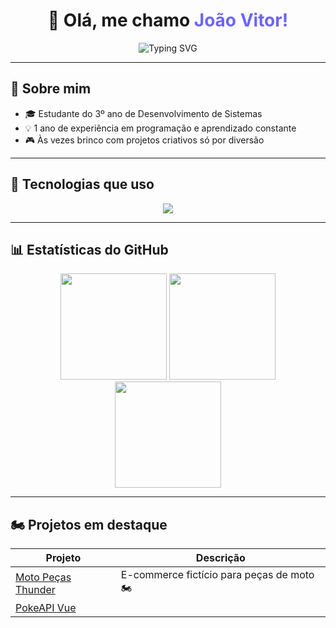 <!-- Título com animação -->
<h1 align="center">
  👋 Olá, me chamo <span style="color:#6C63FF;">João Vitor!</span>  
</h1>

<!-- Animação de escrita -->
<p align="center">
  <img src="https://readme-typing-svg.herokuapp.com?font=Fira+Code&size=22&pause=1000&color=6C63FF&center=true&vCenter=true&width=600&lines=Desenvolvedor+Front-End;Estudante+de+Desenvolvimento+de+Sistemas;" alt="Typing SVG" />
</p>

---

## 🚀 Sobre mim
- 🎓 Estudante do 3º ano de Desenvolvimento de Sistemas  
- 💡 1 ano de experiência em programação e aprendizado constante  
- 🎮 Às vezes brinco com projetos criativos só por diversão  

---

## 🧰 Tecnologias que uso
<div align="center">
  <img src="https://skillicons.dev/icons?i=html,css,js,vue,tailwind,vscode,github" />
</div>

---

## 📊 Estatísticas do GitHub
<div align="center">
  <img height="170em" src="https://github-readme-stats.vercel.app/api?username=seuusuario&show_icons=true&theme=radical&hide_border=true" />
  <img height="170em" src="https://github-readme-streak-stats.herokuapp.com/?user=seuusuario&theme=radical&hide_border=true" />
  <img height="170em" src="https://github-readme-stats.vercel.app/api/top-langs/?username=seuusuario&layout=compact&theme=radical&hide_border=true" />
</div>

---

## 🏍️ Projetos em destaque
| Projeto | Descrição |
|----------|------------|
| [Moto Peças Thunder](https://github.com/seuusuario/motopecas-thunder) | E-commerce fictício para peças de moto 🏍️ |
| [PokeAPI Vue](https://github.com/seuusuario/pokea)
